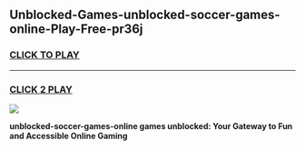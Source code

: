 
## Unblocked-Games-unblocked-soccer-games-online-Play-Free-pr36j
<h3>
<a href="https://premium76.site?title=unblocked-soccer-games-online&ref=23A">CLICK TO PLAY</a></h3>
<hr>

<h3>
<a href="https://premium76.site?title=unblocked-soccer-games-online&ref=23A">CLICK 2 PLAY</a>
  
</h3>

<a href="https://premium76.site?title=unblocked-soccer-games-online&ref=23A"><img src="https://clearcache.store/games.png"></a>


**unblocked-soccer-games-online games unblocked: Your Gateway to Fun and Accessible Online Gaming**

